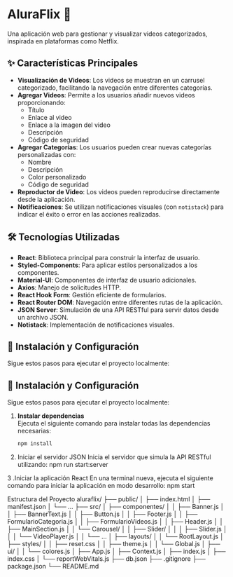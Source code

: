 # AluraFlix 🎥

Una aplicación web para gestionar y visualizar videos categorizados, inspirada en plataformas como Netflix.

## ✨ Características Principales

- **Visualización de Videos**: Los videos se muestran en un carrusel categorizado, facilitando la navegación entre diferentes categorías.
- **Agregar Videos**: Permite a los usuarios añadir nuevos videos proporcionando:
  - Título
  - Enlace al video
  - Enlace a la imagen del video
  - Descripción
  - Código de seguridad
- **Agregar Categorías**: Los usuarios pueden crear nuevas categorías personalizadas con:
  - Nombre
  - Descripción
  - Color personalizado
  - Código de seguridad
- **Reproductor de Video**: Los videos pueden reproducirse directamente desde la aplicación.
- **Notificaciones**: Se utilizan notificaciones visuales (con `notistack`) para indicar el éxito o error en las acciones realizadas.

## 🛠️ Tecnologías Utilizadas

- **React**: Biblioteca principal para construir la interfaz de usuario.
- **Styled-Components**: Para aplicar estilos personalizados a los componentes.
- **Material-UI**: Componentes de interfaz de usuario adicionales.
- **Axios**: Manejo de solicitudes HTTP.
- **React Hook Form**: Gestión eficiente de formularios.
- **React Router DOM**: Navegación entre diferentes rutas de la aplicación.
- **JSON Server**: Simulación de una API RESTful para servir datos desde un archivo JSON.
- **Notistack**: Implementación de notificaciones visuales.

## 🚀 Instalación y Configuración

Sigue estos pasos para ejecutar el proyecto localmente:
## 🚀 Instalación y Configuración

Sigue estos pasos para ejecutar el proyecto localmente:

1. **Instalar dependencias**  
   Ejecuta el siguiente comando para instalar todas las dependencias necesarias:  
   ```bash
   npm install
   
2. Iniciar el servidor JSON
Inicia el servidor que simula la API RESTful utilizando:
npm run start:server

3 .Iniciar la aplicación React
En una terminal nueva, ejecuta el siguiente comando para iniciar la aplicación en modo desarrollo:
npm start


Estructura del Proyecto
aluraflix/
├── public/
│   ├── index.html
│   ├── manifest.json
│   └── ...
├── src/
│   ├── componentes/
│   │   ├── Banner.js
│   │   ├── BannerText.js
│   │   ├── Button.js
│   │   ├── Footer.js
│   │   ├── FormularioCategoria.js
│   │   ├── FormularioVideos.js
│   │   ├── Header.js
│   │   ├── MainSection.js
│   │   └── Carousel/
│   │       ├── Slider/
│   │       │   ├── Slider.js
│   │       │   └── VideoPlayer.js
│   │       └── ...
│   ├── layouts/
│   │   └── RootLayout.js
│   ├── styles/
│   │   ├── reset.css
│   │   ├── theme.js
│   │   └── Global.js
│   ├── ui/
│   │   └── colores.js
│   ├── App.js
│   ├── Context.js
│   ├── index.js
│   ├── index.css
│   └── reportWebVitals.js
├── db.json
├── .gitignore
├── package.json
└── README.md





